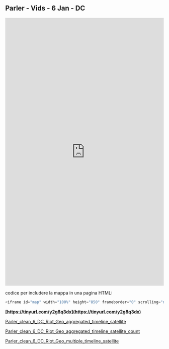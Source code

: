 ## Parler - Vids - 6 Jan - DC


<iframe id="map" width="100%" height="850" frameborder="0" scrolling="no" marginheight="0" marginwidth="0" src="https://gjrichter.github.io/ixmaps/ui/html/embed_sync_Leaflet.html?ui=embed&basemap=ll&legend=1&name=map3&sync=false&footer=true&popout=true&project=https://raw.githubusercontent.com/gjrichter/viz/master/Parler/final/ixmaps_project_Parler_clean_6_DC_Riot_Geo_aggregated_timeline_satellite.json"></iframe>

codice per includere la mappa in una pagina HTML:

```javascript
<iframe id="map" width="100%" height="850" frameborder="0" scrolling="no" marginheight="0" marginwidth="0" src="https://gjrichter.github.io/ixmaps/ui/dispatch.htm?ui=embed&basemap=ll&legend=1&project=project=https://raw.githubusercontent.com/gjrichter/viz/master/Parler/final/ixmaps_project_Parler_clean_6_DC_Riot_Geo_aggregated_timeline_satellite.json"></iframe>
```



**[https://tinyurl.com/y2g8q3dx](https://tinyurl.com/y2g8q3dx)**

[Parler_clean_6_DC_Riot_Geo_aggregated_timeline_satellite](https://gjrichter.github.io/ixmaps/ui/dispatch.htm?ui=embed&basemap=ll&legend=1&project=https://raw.githubusercontent.com/gjrichter/viz/master/Parler/final/ixmaps_project_Parler_clean_6_DC_Riot_Geo_aggregated_timeline_satellite.json)

[Parler_clean_6_DC_Riot_Geo_aggregated_timeline_satellite_count](https://gjrichter.github.io/ixmaps/ui/dispatch.htm?ui=embed&basemap=ll&legend=1&project=https://raw.githubusercontent.com/gjrichter/viz/master/Parler/final/ixmaps_project_Parler_clean_6_DC_Riot_Geo_aggregated_timeline_satellite_count.json)

[Parler_clean_6_DC_Riot_Geo_multiple_timeline_satellite](https://gjrichter.github.io/ixmaps/ui/dispatch.htm?ui=embed&basemap=ll&legend=1&project=https://raw.githubusercontent.com/gjrichter/viz/master/Parler/final/ixmaps_project_Parler_clean_6_DC_Riot_Geo_multiple_timeline_satellite.json)

